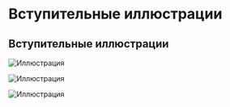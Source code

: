 # Вступительные иллюстрации

## Вступительные иллюстрации

![Иллюстрация](assets/illustrations/img_img_34525)

![Иллюстрация](assets/illustrations/img_img_34526)

![Иллюстрация](assets/illustrations/img_img_34527)
